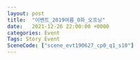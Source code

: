 ```yaml
---
layout: post
title:  "이벤트_2019여름_0화_오프닝"
date:   2021-12-26 22:00:00 +0000
categories: Event
Tags: Story Event
SceneCode: ["scene_evt190627_cp0_q1_s10"]
---
```

